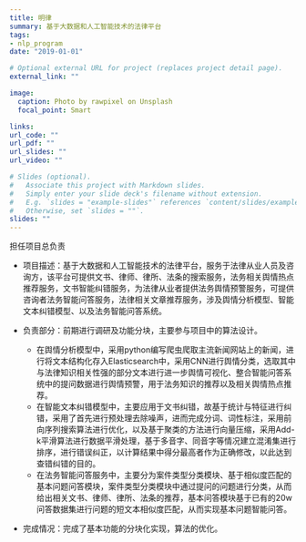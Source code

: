 ```yaml
---
title: 明律
summary: 基于大数据和人工智能技术的法律平台
tags:
- nlp_program
date: "2019-01-01"

# Optional external URL for project (replaces project detail page).
external_link: ""

image:
  caption: Photo by rawpixel on Unsplash
  focal_point: Smart

links:
url_code: ""
url_pdf: ""
url_slides: ""
url_video: ""

# Slides (optional).
#   Associate this project with Markdown slides.
#   Simply enter your slide deck's filename without extension.
#   E.g. `slides = "example-slides"` references `content/slides/example-slides.md`.
#   Otherwise, set `slides = ""`.
slides: ""
---
```

担任项目总负责

- 项目描述：基于大数据和人工智能技术的法律平台，服务于法律从业人员及咨询方，该平台可提供文书、律师、律所、法条的搜索服务，法务相关舆情热点推荐服务，文书智能纠错服务，为法律从业者提供法务舆情预警服务，可提供咨询者法务智能问答服务，法律相关文章推荐服务，涉及舆情分析模型、智能文本纠错模型、以及法务智能问答系统。

- 负责部分：前期进行调研及功能分块，主要参与项目中的算法设计。
  - 在舆情分析模型中，采用python编写爬虫爬取主流新闻网站上的新闻，进行将文本结构化存入Elasticsearch中，采用CNN进行舆情分类，选取其中与法律知识相关性强的部分文本进行进一步舆情可视化、整合智能问答系统中的提问数据进行舆情预警，用于法务知识的推荐以及相关舆情热点推荐。
  - 在智能文本纠错模型中，主要应用于文书纠错，故基于统计与特征进行纠错，采用了首先进行预处理去除噪声，进而完成分词、词性标注，采用前向序列搜索算法进行优化，以及基于聚类的方法进行向量压缩，采用Add-k平滑算法进行数据平滑处理，基于多音字、同音字等情况建立混淆集进行排序，进行错误纠正，以计算结果中得分最高者作为正确修改，以此达到查错纠错的目的。
  - 在法务智能问答服务中，主要分为案件类型分类模块、基于相似度匹配的基本问题问答模块，案件类型分类模块中通过提问的问题进行分类，从而给出相关文书、律师、律所、法条的推荐，基本问答模块基于已有的20w问答数据集进行问题的短文本相似度匹配，从而实现基本问题智能问答。

- 完成情况：完成了基本功能的分块化实现，算法的优化。
